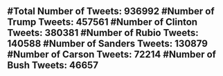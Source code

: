 #Total Number of Tweets: 936992 
#Number of Trump Tweets: 457561
#Number of Clinton Tweets: 380381
#Number of Rubio Tweets: 140588
#Number of Sanders Tweets: 130879
#Number of Carson Tweets: 72214
#Number of Bush Tweets: 46657
---
